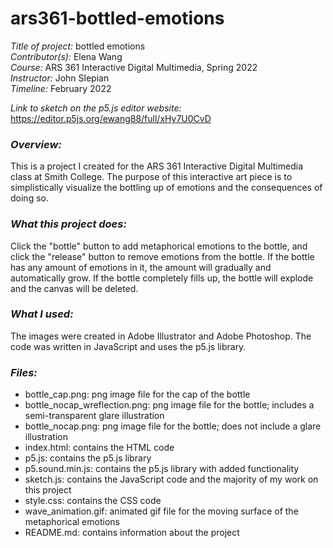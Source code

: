 # ars361-bottled-emotions

*Title of project:* bottled emotions      
*Contributor(s):* Elena Wang     
*Course:* ARS 361 Interactive Digital Multimedia, Spring 2022       
*Instructor:* John Slepian        
*Timeline:* February 2022       

*Link to sketch on the p5.js editor website:* https://editor.p5js.org/ewang88/full/xHy7U0CvD

### *Overview:*      
This is a project I created for the ARS 361 Interactive Digital Multimedia class at Smith College. The purpose of this interactive art piece is to simplistically visualize the bottling up of emotions and the consequences of doing so. 

### *What this project does:*        
Click the "bottle" button to add metaphorical emotions to the bottle, and click the "release" button to remove emotions from the bottle. If the bottle has any amount of emotions in it, the amount will gradually and automatically grow. If the bottle completely fills up, the bottle will explode and the canvas will be deleted.

### *What I used:*     
The images were created in Adobe Illustrator and Adobe Photoshop. The code was written in JavaScript and uses the p5.js library.

### *Files:*    
* bottle_cap.png: png image file for the cap of the bottle
* bottle_nocap_wreflection.png: png image file for the bottle; includes a semi-transparent glare illustration
* bottle_nocap.png: png image file for the bottle; does not include a glare illustration
* index.html: contains the HTML code
* p5.js: contains the p5.js library
* p5.sound.min.js: contains the p5.js library with added functionality
* sketch.js: contains the JavaScript code and the majority of my work on this project
* style.css: contains the CSS code
* wave_animation.gif: animated gif file for the moving surface of the metaphorical emotions
* README.md: contains information about the project
